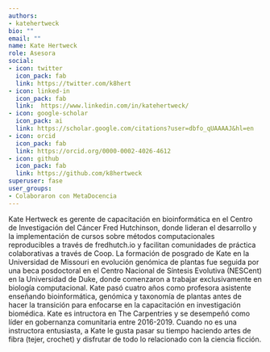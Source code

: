 ```yaml
---
authors:
- katehertweck
bio: ""
email: ""
name: Kate Hertweck
role: Asesora
social:
- icon: twitter
  icon_pack: fab
  link: https://twitter.com/k8hert
- icon: linked-in
  icon_pack: fab
  link:  https://www.linkedin.com/in/katehertweck/
- icon: google-scholar
  icon_pack: ai
  link: https://scholar.google.com/citations?user=dbfo_qUAAAAJ&hl=en
- icon: orcid
  icon_pack: fab
  link: https://orcid.org/0000-0002-4026-4612
- icon: github
  icon_pack: fab
  link: https://github.com/k8hertweck
superuser: fase
user_groups:
- Colaboraron con MetaDocencia
---
```


Kate Hertweck es gerente de capacitación en bioinformática en el Centro de Investigación del Cáncer Fred Hutchinson, donde lideran el desarrollo y la  implementación de cursos sobre métodos computacionales reproducibles a través de fredhutch.io y facilitan comunidades de práctica colaborativas a través de Coop. La formación de posgrado de Kate en la Universidad de Missouri en evolución genómica de plantas fue seguida por una beca posdoctoral en el Centro Nacional de Síntesis Evolutiva (NESCent) en la Universidad de Duke, donde comenzaron a trabajar exclusivamente en biología computacional. Kate pasó cuatro años como profesora asistente enseñando bioinformática, genómica y taxonomía de plantas antes de hacer la transición para enfocarse en la capacitación en investigación biomédica. Kate es intructora en The Carpentries y se desempeñó como líder en gobernanza comunitaria entre 2016-2019. Cuando no es una instructora entusiasta, a Kate le gusta pasar su tiempo haciendo artes de fibra (tejer, crochet) y disfrutar de todo lo relacionado con la ciencia ficción.
